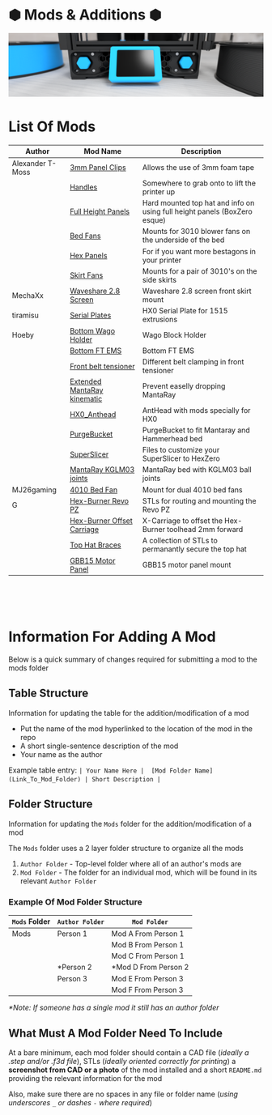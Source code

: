 # &#x2B22; Mods & Additions &#x2B22; 

![Waveshare_Banner_Image](https://github.com/Alexander-T-Moss/Hex-Zero/blob/main/Images/Renders/Hex-Zero_Render_Waveshare_Mod_Banner.png)


# List Of Mods

|              Author              |             Mod Name             |            Description           |
| -------------------------------- | -------------------------------- | -------------------------------- |
| Alexander T-Moss |  [3mm Panel Clips](/Mods/Alexander_T-Moss/3mm_Panel_Clips) | Allows the use of 3mm foam tape |
| | [Handles](/Mods/Alexander_T-Moss/Handles) | Somewhere to grab onto to lift the printer up |
| | [Full Height Panels](/Mods/Alexander_T-Moss/Full_Height_Panels) | Hard mounted top hat and info on using full height panels (BoxZero esque)|
| | [Bed Fans](/Mods/Alexander_T-Moss/Bed_Fans) | Mounts for 3010 blower fans on the underside of the bed |
| | [Hex Panels](/Mods/Alexander_T-Moss/Hex_Panels) | For if you want more bestagons in your printer |
| | [Skirt Fans](/Mods/Alexander_T-Moss/Skirt_Fans) | Mounts for a pair of 3010's on the side skirts |
| MechaXx |[Waveshare 2.8 Screen](/Mods/MechaXx/Waveshare_28_Screen) | Waveshare 2.8 screen front skirt mount |
| tiramisu |[Serial Plates](/Mods/tiramisu/Serial_Plates) | HX0 Serial Plate for 1515 extrusions |
| Hoeby |[Bottom Wago Holder](/Mods/Hoeby/Bottom-Wago-holder) | Wago Block Holder |
| | [Bottom FT EMS](/Mods/Hoeby/Bottom_FT_EMS) | Bottom FT EMS |
| | [Front belt tensioner](/Mods/Hoeby/Front_Belt_Blocks) | Different belt clamping in front tensioner |
| | [Extended MantaRay kinematic](/Mods/Hoeby/MantaRay%20mount%20with%20extend) | Prevent easelly dropping MantaRay |
| | [HX0_Anthead](/Mods/Hoeby/HX0_Anthead) | AntHead with mods specially for HX0 |
| | [PurgeBucket](/Mods/Hoeby/PurgeBucket) | PurgeBucket to fit Mantaray and Hammerhead bed |
| | [SuperSlicer](/Mods/Hoeby/SuperSlicer_Texture_Model) | Files to customize your SuperSlicer to HexZero |
| | [MantaRay KGLM03 joints](/Mods/Hoeby/MantaRay%20with%20KGLM03%20joints) | MantaRay bed with KGLM03 ball joints |
| MJ26gaming | [4010 Bed Fan](/Mods/MJ26gaming/Hex%204010%20Bed%20Fan) | Mount for dual 4010 bed fans |
| G |  [Hex-Burner Revo PZ](/Mods/G/Hex-Burner_Revo_PZ) | STLs for routing and mounting the Revo PZ |
| |  [Hex-Burner Offset Carriage](/Mods/G/Hex-Burner_Offset_Carriage) | X-Carriage to offset the Hex-Burner toolhead 2mm forward |
| |  [Top Hat Braces](/Mods/G/Top_Hat_Braces) | A collection of STLs to permanantly secure the top hat |
| |  [GBB15 Motor Panel](/Mods/G/GBB15_Motor_Panel) | GBB15 motor panel mount |

<br>
<br>
<br>


# Information For Adding A Mod
Below is a quick summary of changes required for submitting a mod to the mods folder

## Table Structure
Information for updating the table for the addition/modification of a mod
- Put the name of the mod hyperlinked to the location of the mod in the repo
- A short single-sentence description of the mod
- Your name as the author

Example table entry: `| Your Name Here |  [Mod Folder Name](Link_To_Mod_Folder) | Short Description |`

## Folder Structure
Information for updating the `Mods` folder for the addition/modification of a mod

The `Mods` folder uses a 2 layer folder structure to organize all the mods
1. `Author Folder` - Top-level folder where all of an author's mods are
2. `Mod Folder` - The folder for an individual mod, which will be found in its relevant `Author Folder`

### Example Of Mod Folder Structure

| `Mods` Folder | `Author Folder` | `Mod Folder` |
| --- | --- | --- |
| Mods | Person 1 | Mod A From Person 1 |
|  |  | Mod B From Person 1 |
|  |  | Mod C From Person 1 |
|  | *Person 2 | *Mod D From Person 2 |
|  | Person 3 | Mod E From Person 3 |
|  |  | Mod F From Person 3 |

_*Note: If someone has a single mod it still has an author folder_

## What Must A Mod Folder Need To Include
At a bare minimum, each mod folder should contain a CAD file (_ideally a .step and/or .f3d file_), STLs (_ideally oriented correctly for printing_) a **screenshot from CAD or a photo** of the mod installed and a short `README.md` providing the relevant information for the mod

Also, make sure there are no spaces in any file or folder name (_using underscores `_` or dashes `-` where required_)
